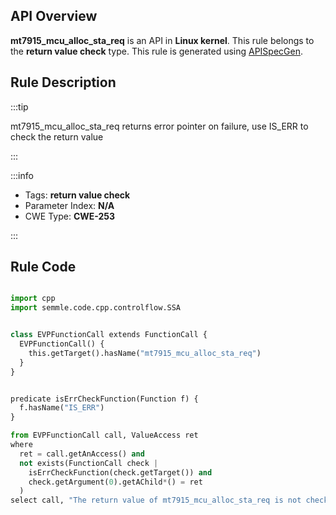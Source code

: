 ---
---


## API Overview
**mt7915_mcu_alloc_sta_req** is an API in **Linux kernel**. This rule belongs to the **return value check** type. This rule is generated using [APISpecGen](../../tools/APISpecGen).
## Rule Description

:::tip

mt7915_mcu_alloc_sta_req returns error pointer on failure, use IS_ERR to check the return value

:::

:::info

- Tags: **return value check**
- Parameter Index: **N/A**
- CWE Type: **CWE-253**

:::

## Rule Code
```python

import cpp
import semmle.code.cpp.controlflow.SSA


class EVPFunctionCall extends FunctionCall {
  EVPFunctionCall() {
    this.getTarget().hasName("mt7915_mcu_alloc_sta_req")
  }
}


predicate isErrCheckFunction(Function f) {
  f.hasName("IS_ERR") 
}

from EVPFunctionCall call, ValueAccess ret
where
  ret = call.getAnAccess() and
  not exists(FunctionCall check |
    isErrCheckFunction(check.getTarget()) and
    check.getArgument(0).getAChild*() = ret
  )
select call, "The return value of mt7915_mcu_alloc_sta_req is not checked with IS_ERR."
    
```